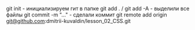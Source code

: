 git init - инициализируем гит в папке
git add . / git add -A - выделили все файлы
git commit -m "..." - сделали коммит
git remote add origin git@github.com:dmitrii-kuvaldin/lesson_02_CSS.git

